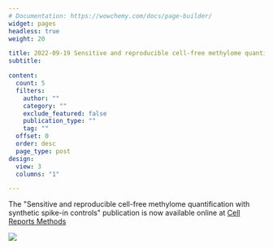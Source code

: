 ```yaml
---
# Documentation: https://wowchemy.com/docs/page-builder/
widget: pages
headless: true
weight: 20

title: 2022-09-19 Sensitive and reproducible cell-free methylome quantification with synthetic spike-in controls
subtitle:

content:
  count: 5
  filters:
    author: ""
    category: ""
    exclude_featured: false
    publication_type: ""
    tag: ""
  offset: 0
  order: desc
  page_type: post
design:
  view: 3
  columns: "1"

---
```

The "Sensitive and reproducible cell-free methylome quantification with synthetic spike-in controls" publication is now available online at [Cell Reports Methods](https://www.cell.com/cell-reports-methods/fulltext/S2667-2375(22)00176-X#supplementaryMaterial)

![](./images/2022_09_spikeincontrolscreenshot.png)

